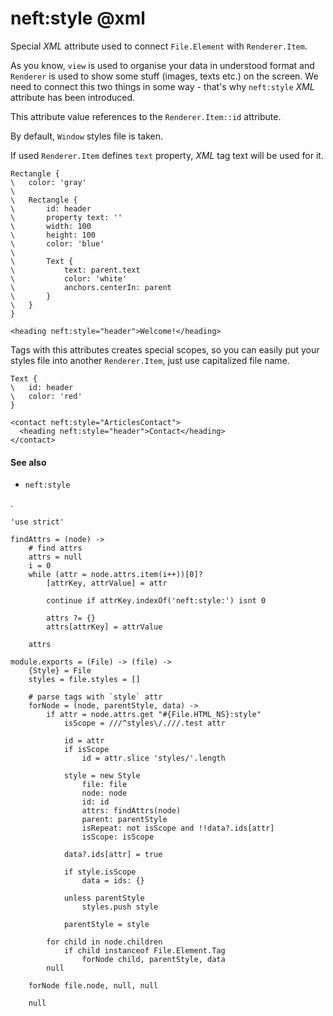 neft:style @xml
===============

Special *XML* attribute used to connect `File.Element` with `Renderer.Item`.

As you know, `view` is used to organise your data in understood format and `Renderer` is
used to show some stuff (images, texts etc.) on the screen. We need to connect this two
things in some way - that's why `neft:style` *XML* attribute has been introduced.

This attribute value references to the `Renderer.Item::id` attribute.

By default, `Window` styles file is taken.

If used `Renderer.Item` defines `text` property, *XML* tag text will be used for it.

```nml,include(Window)
Rectangle {
\	color: 'gray'
\
\	Rectangle {
\		id: header
\		property text: ''
\		width: 100
\		height: 100
\		color: 'blue'
\
\		Text {
\			text: parent.text
\			color: 'white'
\			anchors.centerIn: parent
\		}
\	}
}
```

```view,example
<heading neft:style="header">Welcome!</heading>
```

Tags with this attributes creates special scopes, so you can easily put your styles file
into another `Renderer.Item`, just use capitalized file name.

```nml,include(ArticlesContact)
Text {
\	id: header
\	color: 'red'
}
```

```view,example
<contact neft:style="ArticlesContact">
  <heading neft:style="header">Contact</heading>
</contact>
```

#### See also

- `neft:style`

.

	'use strict'

	findAttrs = (node) ->
		# find attrs
		attrs = null
		i = 0
		while (attr = node.attrs.item(i++))[0]?
			[attrKey, attrValue] = attr

			continue if attrKey.indexOf('neft:style:') isnt 0

			attrs ?= {}
			attrs[attrKey] = attrValue

		attrs

	module.exports = (File) -> (file) ->
		{Style} = File
		styles = file.styles = []

		# parse tags with `style` attr
		forNode = (node, parentStyle, data) ->
			if attr = node.attrs.get "#{File.HTML_NS}:style"
				isScope = ///^styles\/.///.test attr

				id = attr
				if isScope
					id = attr.slice 'styles/'.length

				style = new Style
					file: file
					node: node
					id: id
					attrs: findAttrs(node)
					parent: parentStyle
					isRepeat: not isScope and !!data?.ids[attr]
					isScope: isScope

				data?.ids[attr] = true

				if style.isScope
					data = ids: {}

				unless parentStyle
					styles.push style

				parentStyle = style

			for child in node.children
				if child instanceof File.Element.Tag
					forNode child, parentStyle, data
			null

		forNode file.node, null, null

		null